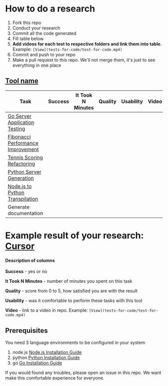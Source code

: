 # How to do a research
1. Fork this repo
2. Conduct your research
3. Commit all the code generated
4. Fill table below
5. **Add videos for each test to respective folders and link them into table**. Example: `[View](tests-for-code/test-for-code.mp4)`
5. Commit and push to your repo
6. Make a pull request to this repo. We'll not merge them, it's just to see everything in one place

## [Tool name](https://link.to.the.tool)

| Task                                                      | Success | It Took N Minutes | Quality | Usability | Video |
|-----------------------------------------------------------|:-------:|:-----------------:|:-------:|:---------:|:-----:|
| [Go Server Application Testing](tests-for-code/README.md) |         |                   |         |           |       |
| [Fibonacci Performance Improvement](improve/README.md)    |         |                   |         |           |       |
| [Tennis Scoring Refactoring](refactoring/README.md)       |         |                   |         |           |       |
| [Python Server Generation](code-for-test/README.md)       |         |                   |         |           |       |
| [Node.js to Python Transpilation](transpile/README.md)    |         |                   |         |           |       |
| Generate documentation                                    |         |                   |         |           |       |


# Example result of your research: [Cursor](https://github.com/slavaGanzin/geekle-test/tree/cursor)

#### Description of columns
**Success** - yes or no

**It Took N Minutes** - number of minutes you spent on this task

**Quality** - score from 0 to 5, how satisfied you are with the result

**Usability** - was it comfortable to perform these tasks with this tool

**Video** - link to a video in repo. Example: `[View](tests-for-code/test-for-code.mp4)`


## Prerequisites

You need 3 language environments to be configured in your system
1. node.js [Node.js Installation Guide](https://nodejs.org/en/learn/getting-started/how-to-install-nodejs)
2. python [Python Installation Guide](https://www.python.org/downloads/)
3. go [Go Installation Guide](https://go.dev/doc/install)

If you would found any troubles, please open an issue in this repo. We want make this comfortable experience for everyone.